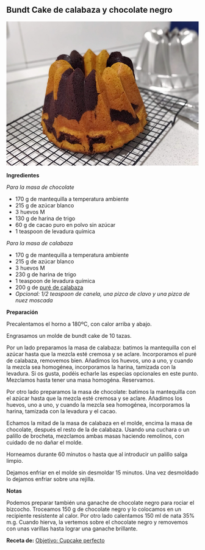 ## Bundt Cake de calabaza y chocolate negro

![Bundt Cake de calabaza y chocolate negro](../../uploads/images/bundt-cake-de-calabaza-y-chocolate-negro.jpg "Bundt Cake de calabaza y chocolate negro")

**Ingredientes**

*Para la masa de chocolate*

- 170 g de mantequilla a temperatura ambiente
- 215 g de azúcar blanco
- 3 huevos M
- 130 g de harina de trigo
- 60 g de cacao puro en polvo sin azúcar
- 1 teaspoon de levadura química

*Para la masa de calabaza*

- 170 g de mantequilla a temperatura ambiente
- 215 g de azúcar blanco
- 3 huevos M
- 230 g de harina de trigo
- 1 teaspoon de levadura química
- 200 g de [puré de calabaza](../auxiliares/pure-de-calabaza-casero.md)
- *Opcional: 1/2 teaspoon de canela, una pizca de clavo y una pizca de nuez moscada*

**Preparación**

Precalentamos el horno a 180ºC, con calor arriba y abajo.

Engrasamos un molde de bundt cake de 10 tazas.

Por un lado preparamos la masa de calabaza: batimos la mantequilla con el azúcar hasta que la mezcla esté cremosa y se aclare. Incorporamos el puré de calabaza, removemos bien. Añadimos los huevos, uno a uno, y cuando la mezcla sea homogénea, incorporamos la harina, tamizada con la levadura. Si os gusta, podéis echarle las especias opcionales en este punto. Mezclamos hasta tener una masa homogéna. Reservamos.

Por otro lado preparamos la masa de chocolate: batimos la mantequilla con el azúcar hasta que la mezcla esté cremosa y se aclare. Añadimos los huevos, uno a uno, y cuando la mezcla sea homogénea, incorporamos la harina, tamizada con la levadura y el cacao.

Echamos la mitad de la masa de calabaza en el molde, encima la masa de chocolate, después el resto de la de calabaza. Usando una cuchara o un palillo de brocheta, mezclamos ambas masas haciendo remolinos, con cuidado de no dañar el molde.

Horneamos durante 60 minutos o hasta que al introducir un palillo salga limpio.

Dejamos enfriar en el molde sin desmoldar 15 minutos. Una vez desmoldado lo dejamos enfriar sobre una rejilla.

**Notas**

Podemos preparar también una ganache de chocolate negro para rociar el bizcocho. Troceamos 150 g de chocolate negro y lo colocamos en un recipiente resistente al calor. Por otro lado calentamos 150 ml de nata 35% m.g. Cuando hierva, la vertemos sobre el chocolate negro y removemos con unas varillas hasta lograr una ganache brillante.

**Receta de:** [Objetivo: Cupcake perfecto](http://www.objetivocupcake.com/2016/10/bundt-de-calabaza-y-chocolate-negro.html)